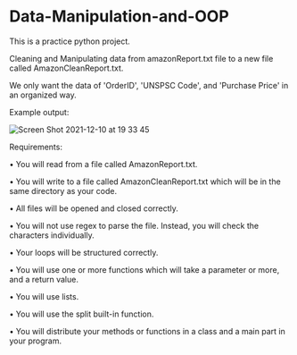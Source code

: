 # Data-Manipulation-and-OOP

This is a practice python project. 


Cleaning and Manipulating data from amazonReport.txt file to a new file called AmazonCleanReport.txt.

We only want the data of 'OrderID', 'UNSPSC Code', and 'Purchase Price' in an organized way.


Example output:

![Screen Shot 2021-12-10 at 19 33 45](https://user-images.githubusercontent.com/89437729/145574802-38ecd7ca-80e6-492e-bfbc-0e718a9b2f7a.png)


Requirements:

• You will read from a file called AmazonReport.txt.

• You will write to a file called AmazonCleanReport.txt which will be in the same directory as your code.

• All files will be opened and closed correctly.

• You will not use regex to parse the file. Instead, you will check the characters
individually.

• Your loops will be structured correctly.

• You will use one or more functions which will take a parameter or more, and a return
value.

• You will use lists.

• You will use the split built-in function.

• You will distribute your methods or functions in a class and a main part in your
program.

